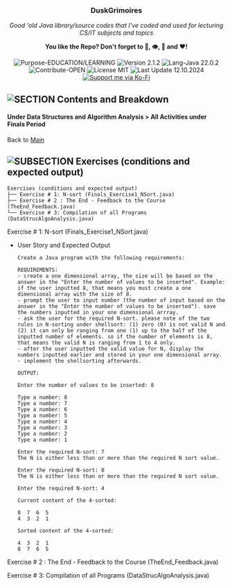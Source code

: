 <!-- <p align="center"><img src="/md_assets/octocat.gif" alt="Logo" width="130" height="130"></p> -->
<h3 align="center">DuskGrimoires</h3>
<p align="center"><em>Good 'old Java library/source codes that I've coded and used for lecturing CS/IT subjects and topics</em></p>
<p align="center"><strong>You like the Repo? Don't forget to 🌟, 👁️, 🔱 and ❤️!</strong></p>
<p align="center">
   <img src="https://img.shields.io/badge/Purpose-EDUCATION/LEARNING-%2300416a?logoColor=white&labelColor=%2300416a&color=%2324292e&textColor=white" alt="Purpose-EDUCATION/LEARNING">
   <img src="https://img.shields.io/badge/Version-2.1.2-%2300416a?logoColor=white&labelColor=%2300416a&color=%2324292e&textColor=white" alt="Version 2.1.2">
   <img src="https://img.shields.io/badge/Lang-Java%2022.0.2-%2300416a?logoColor=white&labelColor=%2300416a&color=%2324292e&textColor=white" alt="Lang-Java 22.0.2">
   <img src="https://img.shields.io/badge/Contribute-OPEN-%2300416a?logoColor=white&labelColor=%2300416a&color=%2324292e&textColor=white" alt="Contribute-OPEN">
   <img src="https://img.shields.io/badge/License-MIT-%2300416a?logoColor=white&labelColor=%2300416a&color=%2324292e&textColor=white" alt="License MIT">
   <img src="https://img.shields.io/badge/Last%20Update-12.10.2024-%2300416a?logoColor=white&labelColor=%2300416a&color=%2324292e&textColor=white" alt="Last Update 12.10.2024">
   <a href="https://ko-fi.com/thenocturnaldevgypsy">
      <img src="https://img.shields.io/badge/Support%20me%20via%20Ko--Fi-%2300416a?logo=ko-fi&logoColor=white&color=%2300416a&textColor=white" alt="Support me via Ko-Fi">
   </a>
</p>

## ![SECTION Contents and Breakdown](https://custom-icon-badges.demolab.com/badge/-Contents%20and%20Breakdown-24292e?logo=book&logoColor=white&labelColor=00416a)

#### Under Data Structures and Algorithm Analysis > All Activities under Finals Period

Back to [Main](README.md)

## ![SUBSECTION Exercises (conditions and expected output)](https://custom-icon-badges.demolab.com/badge/-Exercises%20(conditions%20and%20expected%20output)-24292e?logo=beaker&logoColor=white&labelColor=2471AE)

```
Exercises (conditions and expected output)
├── Exercise # 1: N-sort (Finals_Exercise1_NSort.java)
├── Exercise # 2 : The End - Feedback to the Course (TheEnd_Feedback.java)
└── Exercise # 3: Compilation of all Programs (DataStrucAlgoAnalysis.java)
```

Exercise # 1: N-sort (Finals_Exercise1_NSort.java)
- User Story and Expected Output
   ```
   Create a Java program with the following requirements: 

   REQUIREMENTS:
   - create a one dimensional array, the size will be based on the answer in the "Enter the number of values to be inserted". Example: if the user inputted 8, that means you must create a one dimensional array with the size of 8.
   - prompt the user to input number (the number of input based on the answer in the "Enter the number of values to be inserted"). save the numbers inputted in your one dimensional arrray.
   - ask the user for the required N-sort. please note of the two rules in N-sorting under shellsort: (1) zero (0) is not valid N and (2) it can only be ranging from one (1) up to the half of the inputted number of elements. so if the number of elements is 8, that means the valid N is ranging from 1 to 4 only.
   - after the user inputted the valid value for N, display the numbers inputted earlier and stored in your one dimensional array.
   - implement the shellsorting afterwards.

   OUTPUT:

   Enter the number of values to be inserted: 8

   Type a number: 8
   Type a number: 7
   Type a number: 6
   Type a number: 5
   Type a number: 4
   Type a number: 3
   Type a number: 2
   Type a number: 1

   Enter the required N-sort: 7
   The N is either less than or more than the required N sort value.

   Enter the required N-sort: 0
   The N is either less than or more than the required N sort value.

   Enter the required N-sort: 4

   Current content of the 4-sorted:

   8  7  6  5  
   4  3  2  1  

   Sorted content of the 4-sorted:

   4  3  2  1  
   8  7  6  5
   ```
Exercise # 2 : The End - Feedback to the Course (TheEnd_Feedback.java)

Exercise # 3: Compilation of all Programs (DataStrucAlgoAnalysis.java)